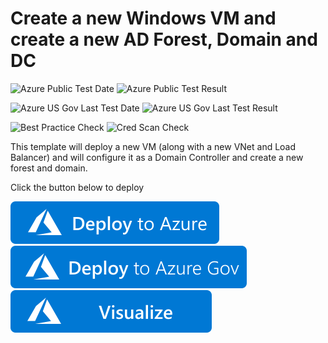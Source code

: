 # Create a new Windows VM and create a new AD Forest, Domain and DC

![Azure Public Test Date](https://azurequickstartsservice.blob.core.windows.net/badges/active-directory-new-domain/PublicLastTestDate.svg)
![Azure Public Test Result](https://azurequickstartsservice.blob.core.windows.net/badges/active-directory-new-domain/PublicDeployment.svg)

![Azure US Gov Last Test Date](https://azurequickstartsservice.blob.core.windows.net/badges/active-directory-new-domain/FairfaxLastTestDate.svg)
![Azure US Gov Last Test Result](https://azurequickstartsservice.blob.core.windows.net/badges/active-directory-new-domain/FairfaxDeployment.svg)

![Best Practice Check](https://azurequickstartsservice.blob.core.windows.net/badges/active-directory-new-domain/BestPracticeResult.svg)
![Cred Scan Check](https://azurequickstartsservice.blob.core.windows.net/badges/active-directory-new-domain/CredScanResult.svg)

This template will deploy a new VM (along with a new VNet and Load Balancer) and will configure it as a Domain Controller and create a new forest and domain.

Click the button below to deploy

[![Deploy To Azure](https://raw.githubusercontent.com/Azure/azure-quickstart-templates/master/1-CONTRIBUTION-GUIDE/images/deploytoazure.svg?sanitize=true)](https://portal.azure.com/#create/Microsoft.Template/uri/https%3A%2F%2Fraw.githubusercontent.com%2Fgudszent%2Fazure-quickstart-templates%2Fmaster%2F!Edited%2Factive-directory-new-domain-plus-N-server-unmanaged-test%2Fazuredeploy.json)  [![Deploy To Azure US Gov](https://raw.githubusercontent.com/Azure/azure-quickstart-templates/master/1-CONTRIBUTION-GUIDE/images/deploytoazuregov.svg?sanitize=true)](https://portal.azure.us/#create/Microsoft.Template/uri/https%3A%2F%2Fraw.githubusercontent.com%2Fgudszent%2Fazure-quickstart-templates%2Fmaster%2F!Edited%2Factive-directory-new-domain-plus-N-server-unmanaged-test%2Fazuredeploy.json)  [![Visualize](https://raw.githubusercontent.com/Azure/azure-quickstart-templates/master/1-CONTRIBUTION-GUIDE/images/visualizebutton.svg?sanitize=true)](http://armviz.io/#/?load=https%3A%2F%2Fraw.githubusercontent.com%2Fgudszent%2Fazure-quickstart-templates%2Fmaster%2F!Edited%2Factive-directory-new-domain-plus-N-server-unmanaged-test%2Fazuredeploy.json)
